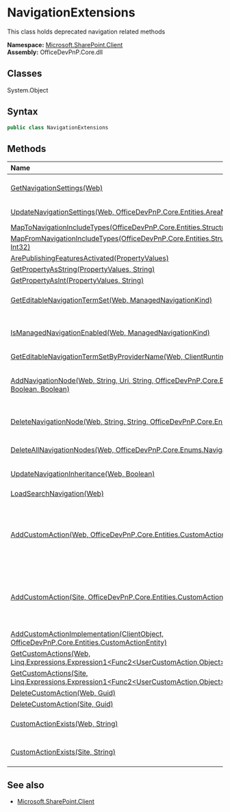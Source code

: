# NavigationExtensions
This class holds deprecated navigation related methods  

**Namespace:** [Microsoft.SharePoint.Client](Microsoft.SharePoint.Client.md)  
**Assembly:** OfficeDevPnP.Core.dll  
## Classes
System.Object  
## Syntax
```C#
public class NavigationExtensions
```
## Methods
|**Name**|**Description**|
|:-----|:-----|
| [GetNavigationSettings(Web)](NavigationExtensionsGetNavigationSettingsWeb.md) | Returns the navigation settings for the selected web
| [UpdateNavigationSettings(Web, OfficeDevPnP.Core.Entities.AreaNavigationEntity)](NavigationExtensionsUpdateNavigationSettingsWebOfficeDevPnP.Core.Entities.AreaNavigationEntity.md) | Updates navigation settings for the current web
| [MapToNavigationIncludeTypes(OfficeDevPnP.Core.Entities.StructuralNavigationEntity)](NavigationExtensionsMapToNavigationIncludeTypesOfficeDevPnP.Core.Entities.StructuralNavigationEntity.md) | 
| [MapFromNavigationIncludeTypes(OfficeDevPnP.Core.Entities.StructuralNavigationEntity, Int32)](NavigationExtensionsMapFromNavigationIncludeTypesOfficeDevPnP.Core.Entities.StructuralNavigationEntityInt32.md) | 
| [ArePublishingFeaturesActivated(PropertyValues)](NavigationExtensionsArePublishingFeaturesActivatedPropertyValues.md) | 
| [GetPropertyAsString(PropertyValues, String)](NavigationExtensionsGetPropertyAsStringPropertyValuesString.md) | 
| [GetPropertyAsInt(PropertyValues, String)](NavigationExtensionsGetPropertyAsIntPropertyValuesString.md) | 
| [GetEditableNavigationTermSet(Web, ManagedNavigationKind)](NavigationExtensionsGetEditableNavigationTermSetWebManagedNavigationKind.md) | Returns an editable version of the Global Navigation TermSet for a web site
| [IsManagedNavigationEnabled(Web, ManagedNavigationKind)](NavigationExtensionsIsManagedNavigationEnabledWebManagedNavigationKind.md) | Determines whether the current Web has the managed navigation enabled
| [GetEditableNavigationTermSetByProviderName(Web, ClientRuntimeContext, String)](NavigationExtensionsGetEditableNavigationTermSetByProviderNameWebClientRuntimeContextString.md) | 
| [AddNavigationNode(Web, String, Uri, String, OfficeDevPnP.Core.Enums.NavigationType, Boolean, Boolean)](NavigationExtensionsAddNavigationNodeWebStringUriStringOfficeDevPnP.Core.Enums.NavigationTypeBooleanBoolean.md) | Add a node to quick launch, top navigation bar or search navigation. The node will be added as the last node in the collection.
| [DeleteNavigationNode(Web, String, String, OfficeDevPnP.Core.Enums.NavigationType)](NavigationExtensionsDeleteNavigationNodeWebStringStringOfficeDevPnP.Core.Enums.NavigationType.md) | Deletes a navigation node from the quickLaunch or top navigation bar
| [DeleteAllNavigationNodes(Web, OfficeDevPnP.Core.Enums.NavigationType)](NavigationExtensionsDeleteAllNavigationNodesWebOfficeDevPnP.Core.Enums.NavigationType.md) | Deletes all Navigation Nodes from a given navigation
| [UpdateNavigationInheritance(Web, Boolean)](NavigationExtensionsUpdateNavigationInheritanceWebBoolean.md) | Updates the navigation inheritance setting
| [LoadSearchNavigation(Web)](NavigationExtensionsLoadSearchNavigationWeb.md) | Loads the search navigation nodes
| [AddCustomAction(Web, OfficeDevPnP.Core.Entities.CustomActionEntity)](NavigationExtensionsAddCustomActionWebOfficeDevPnP.Core.Entities.CustomActionEntity.md) | Adds custom action to a web. If the CustomAction exists the item will be updated. Setting CustomActionEntity.Remove == true will delete the CustomAction.
| [AddCustomAction(Site, OfficeDevPnP.Core.Entities.CustomActionEntity)](NavigationExtensionsAddCustomActionSiteOfficeDevPnP.Core.Entities.CustomActionEntity.md) | Adds custom action to a site collection. If the CustomAction exists the item will be updated. Setting CustomActionEntity.Remove == true will delete the CustomAction.
| [AddCustomActionImplementation(ClientObject, OfficeDevPnP.Core.Entities.CustomActionEntity)](NavigationExtensionsAddCustomActionImplementationClientObjectOfficeDevPnP.Core.Entities.CustomActionEntity.md) | 
| [GetCustomActions(Web, Linq.Expressions.Expression1<Func2<UserCustomAction,Object>>[])](NavigationExtensionsGetCustomActionsWebLinq.Expressions.Expression1<Func2<UserCustomAction,Object>>[].md) | 
| [GetCustomActions(Site, Linq.Expressions.Expression1<Func2<UserCustomAction,Object>>[])](NavigationExtensionsGetCustomActionsSiteLinq.Expressions.Expression1<Func2<UserCustomAction,Object>>[].md) | 
| [DeleteCustomAction(Web, Guid)](NavigationExtensionsDeleteCustomActionWebGuid.md) | Removes a custom action
| [DeleteCustomAction(Site, Guid)](NavigationExtensionsDeleteCustomActionSiteGuid.md) | Removes a custom action
| [CustomActionExists(Web, String)](NavigationExtensionsCustomActionExistsWebString.md) | Utility method to check particular custom action already exists on the web
| [CustomActionExists(Site, String)](NavigationExtensionsCustomActionExistsSiteString.md) | Utility method to check particular custom action already exists on the web
## See also
- [Microsoft.SharePoint.Client](Microsoft.SharePoint.Client.md)
